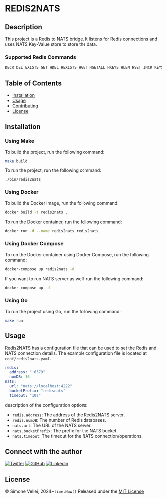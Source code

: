 # REDIS2NATS

## Description

This project is a Redis to NATS bridge. It listens for Redis connections and uses NATS Key-Value store to store the data.

### Supported Redis Commands

       
```bash
DECR DEL EXISTS GET HDEL HEXISTS HGET HGETALL HKEYS HLEN HSET INCR KEYS LPOP LPUSH LRANGE MGET MSET PING SELECT SET 
```


## Table of Contents

- [Installation](#installation)
- [Usage](#usage)
- [Contributing](#contributing)
- [License](#license)

## Installation

### Using Make

To build the project, run the following command:

```bash
make build
```

To run the project, run the following command:

```bash
./bin/redis2nats
```

### Using Docker

To build the Docker image, run the following command:

```bash
docker build -t redis2nats .
```

To run the Docker container, run the following command:

```bash
docker run -d --name redis2nats redis2nats
```

### Using Docker Compose

To run the Docker container using Docker Compose, run the following command:

```bash
docker-compose up redis2nats -d
```

If you want to run NATS server as well, run the following command:

```bash
docker-compose up -d
```

### Using Go

To run the project using Go, run the following command:

```bash
make run
```

## Usage

Redis2NATS has a configuration file that can be used to set the Redis and NATS connection details. The example configuration file is located at `conf/redis2nats.yaml`.

```yaml
redis:
  address: ":6379"
  numDB: 16
nats:
  url: "nats://localhost:4222"
  bucketPrefix: "redisnats"
  timeout: "10s"
```

description of the configuration options:

- `redis.address`: The address of the Redis2NATS server.
- `redis.numDB`: The number of Redis databases.
- `nats.url`: The URL of the NATS server.
- `nats.bucketPrefix`: The prefix for the NATS bucket.
- `nats.timeout`: The timeout for the NATS connection/operations.

## Connect with the author

[![Twitter](https://img.shields.io/twitter/follow/simonevellei?label=Follow:%20Simone%20Vellei&style=social)](https://twitter.com/simonevellei) [![GitHub](https://img.shields.io/badge/Follow-henomis-green?logo=github&link=https%3A%2F%2Fgithub.com%2Fhenomis)](https://github.com/henomis) [![Linkedin](https://img.shields.io/badge/Connect-Simone%20Vellei-blue?logo=linkedin&link=https%3A%2F%2Fwww.linkedin.com%2Fin%2Fsimonevellei%2F)](https://www.linkedin.com/in/simonevellei/)

## License

© Simone Vellei, 2024~`time.Now()`
Released under the [MIT License](LICENSE)
